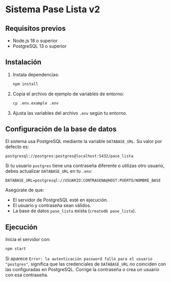 # Sistema Pase Lista v2

## Requisitos previos
- Node.js 18 o superior
- PostgreSQL 13 o superior

## Instalación
1. Instala dependencias:
   ```bash
   npm install
   ```
2. Copia el archivo de ejemplo de variables de entorno:
   ```bash
   cp .env.example .env
   ```
3. Ajusta las variables del archivo `.env` según tu entorno.

## Configuración de la base de datos
El sistema usa PostgreSQL mediante la variable `DATABASE_URL`. Su valor por defecto es:

```
postgresql://postgres:postgres@localhost:5432/pase_lista
```

Si tu usuario `postgres` tiene una contraseña diferente o utilizas otro usuario, debes actualizar `DATABASE_URL` en tu `.env`:

```
DATABASE_URL=postgresql://USUARIO:CONTRASENA@HOST:PUERTO/NOMBRE_BASE
```

Asegúrate de que:
- El servidor de PostgreSQL esté en ejecución.
- El usuario y contraseña sean válidos.
- La base de datos `pase_lista` exista (`createdb pase_lista`).

## Ejecución
Inicia el servidor con:
```bash
npm start
```

Si aparece `Error: la autenticación password falló para el usuario "postgres"`, significa que las credenciales de `DATABASE_URL` no coinciden con las configuradas en PostgreSQL. Corrige la contraseña o crea un usuario con esa contraseña.
